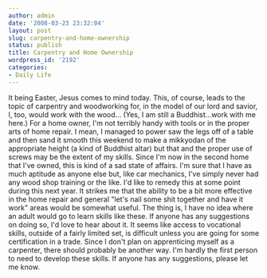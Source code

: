 ```yaml
---
author: admin
date: '2008-03-23 23:32:04'
layout: post
slug: carpentry-and-home-ownership
status: publish
title: Carpentry and Home Ownership
wordpress_id: '2192'
categories:
- Daily Life
---
```


It being Easter, Jesus comes to mind today. This, of course, leads to
the topic of carpentry and woodworking for, in the model of our lord and
savior, I, too, would work with the wood... (Yes, I am still a
Buddhist...work with me here.) For a home owner, I'm not terribly handy
with tools or in the proper arts of home repair. I mean, I managed to
power saw the legs off of a table and then sand it smooth this weekend
to make a mikkyodan of the appropriate height (a kind of Buddhist altar)
but that and the proper use of screws may be the extent of my skills.
Since I'm now in the second home that I've owned, this is kind of a sad
state of affairs. I'm sure that I have as much aptitude as anyone else
but, like car mechanics, I've simply never had any wood shop training or
the like. I'd like to remedy this at some point during this next year.
It strikes me that the ability to be a bit more effective in the home
repair and general "let's nail some shit together and have it work"
areas would be somewhat useful. The thing is, I have no idea where an
adult would go to learn skills like these. If anyone has any suggestions
on doing so, I'd love to hear about it. It seems like access to
vocational skills, outside of a fairly limited set, is difficult unless
you are going for some certification in a trade. Since I don't plan on
apprenticing myself as a carpenter, there should probably be another
way. I'm hardly the first person to need to develop these skills. If
anyone has any suggestions, please let me know.
